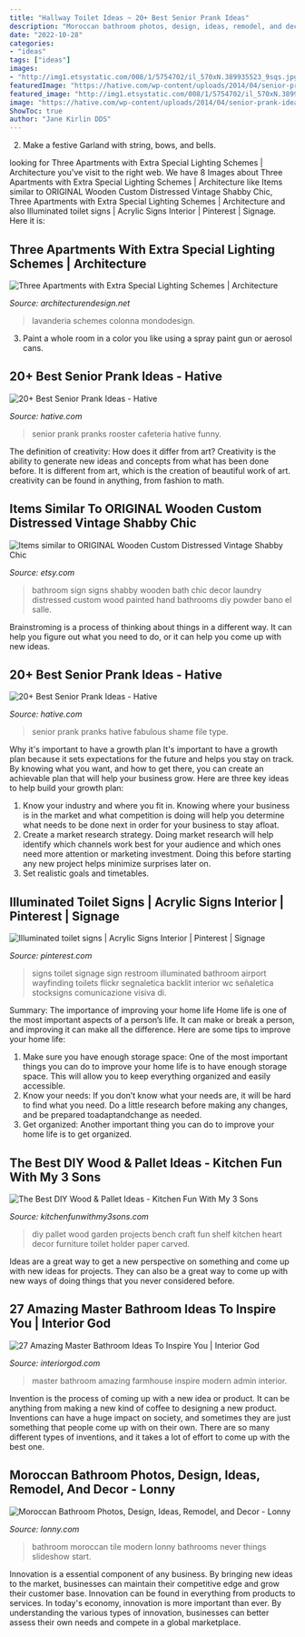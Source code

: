 ```yaml
---
title: "Hallway Toilet Ideas ~ 20+ Best Senior Prank Ideas"
description: "Moroccan bathroom photos, design, ideas, remodel, and decor"
date: "2022-10-28"
categories:
- "ideas"
tags: ["ideas"]
images:
- "http://img1.etsystatic.com/008/1/5754702/il_570xN.389935523_9sqs.jpg"
featuredImage: "https://hative.com/wp-content/uploads/2014/04/senior-prank-ideas/14-rooster-in-the-school-cafeteria.jpg"
featured_image: "http://img1.etsystatic.com/008/1/5754702/il_570xN.389935523_9sqs.jpg"
image: "https://hative.com/wp-content/uploads/2014/04/senior-prank-ideas/14-rooster-in-the-school-cafeteria.jpg"
ShowToc: true
author: "Jane Kirlin DDS"
---
```



2. Make a festive Garland with string, bows, and bells.

	

		
looking for Three Apartments with Extra Special Lighting Schemes | Architecture you've visit to the right web. We have 8 Images about Three Apartments with Extra Special Lighting Schemes | Architecture like Items similar to ORIGINAL Wooden Custom Distressed Vintage Shabby Chic, Three Apartments with Extra Special Lighting Schemes | Architecture and also Illuminated toilet signs | Acrylic Signs Interior | Pinterest | Signage. Here it is:
		
    
## Three Apartments With Extra Special Lighting Schemes | Architecture

<img loading=lazy src="https://cdn.architecturendesign.net/wp-content/uploads/2014/07/31-Bathroom-laundry-room.jpg" onerror="this.onerror=null;this.src='https://tse2.mm.bing.net/th?id=OIP.f8EpPjELsuVa_oOzYJ742QHaJ4&amp;pid=15.1';" alt="Three Apartments with Extra Special Lighting Schemes | Architecture">

_Source: architecturendesign.net_

>lavanderia schemes colonna mondodesign. 

	

3. Paint a whole room in a color you like using a spray paint gun or aerosol cans.

    
## 20+ Best Senior Prank Ideas - Hative

<img loading=lazy src="https://hative.com/wp-content/uploads/2014/04/senior-prank-ideas/14-rooster-in-the-school-cafeteria.jpg" onerror="this.onerror=null;this.src='https://tse2.mm.bing.net/th?id=OIP.IX590Ib8R8behA5H2PjxnAHaHb&amp;pid=15.1';" alt="20+ Best Senior Prank Ideas - Hative">

_Source: hative.com_

>senior prank pranks rooster cafeteria hative funny. 

	

The definition of creativity: How does it differ from art?
Creativity is the ability to generate new ideas and concepts from what has been done before. It is different from art, which is the creation of beautiful work of art. creativity can be found in anything, from fashion to math.

    
## Items Similar To ORIGINAL Wooden Custom Distressed Vintage Shabby Chic

<img loading=lazy src="http://img1.etsystatic.com/008/1/5754702/il_570xN.389935523_9sqs.jpg" onerror="this.onerror=null;this.src='https://tse3.mm.bing.net/th?id=OIP.8nGRH8ilcWyio9MpPSSX-QHaJ4&amp;pid=15.1';" alt="Items similar to ORIGINAL Wooden Custom Distressed Vintage Shabby Chic">

_Source: etsy.com_

>bathroom sign signs shabby wooden bath chic decor laundry distressed custom wood painted hand bathrooms diy powder bano el salle. 

	

Brainstroming is a process of thinking about things in a different way. It can help you figure out what you need to do, or it can help you come up with new ideas.

    
## 20+ Best Senior Prank Ideas - Hative

<img loading=lazy src="https://hative.com/wp-content/uploads/2014/04/senior-prank-ideas/senior-prank-ideas.jpg" onerror="this.onerror=null;this.src='https://tse2.mm.bing.net/th?id=OIP.wk7oSkob_46767HqjcBG-wHaQq&amp;pid=15.1';" alt="20+ Best Senior Prank Ideas - Hative">

_Source: hative.com_

>senior prank pranks hative fabulous shame file type. 

	

Why it's important to have a growth plan
It's important to have a growth plan because it sets expectations for the future and helps you stay on track. By knowing what you want, and how to get there, you can create an achievable plan that will help your business grow. Here are three key ideas to help build your growth plan: 
1. Know your industry and where you fit in. Knowing where your business is in the market and what competition is doing will help you determine what needs to be done next in order for your business to stay afloat. 
2. Create a market research strategy. Doing market research will help identify which channels work best for your audience and which ones need more attention or marketing investment. Doing this before starting any new project helps minimize surprises later on. 
3. Set realistic goals and timetables.

    
## Illuminated Toilet Signs | Acrylic Signs Interior | Pinterest | Signage

<img loading=lazy src="https://i.pinimg.com/736x/00/cd/1d/00cd1dd6f58a192a6a91cf68dcb447c0--restroom-signs-bathroom-signs.jpg?b=t" onerror="this.onerror=null;this.src='https://tse2.mm.bing.net/th?id=OIP.d_xuDlHrXvASNAuQyj-sPgHaLG&amp;pid=15.1';" alt="Illuminated toilet signs | Acrylic Signs Interior | Pinterest | Signage">

_Source: pinterest.com_

>signs toilet signage sign restroom illuminated bathroom airport wayfinding toilets flickr segnaletica backlit interior wc señaletica stocksigns comunicazione visiva di. 

	

Summary: The importance of improving your home life
Home life is one of the most important aspects of a person’s life. It can make or break a person, and improving it can make all the difference. Here are some tips to improve your home life: 
1. Make sure you have enough storage space: One of the most important things you can do to improve your home life is to have enough storage space. This will allow you to keep everything organized and easily accessible. 
2. Know your needs: If you don’t know what your needs are, it will be hard to find what you need. Do a little research before making any changes, and be prepared toadaptandchange as needed. 
3. Get organized: Another important thing you can do to improve your home life is to get organized.

    
## The Best DIY Wood &amp; Pallet Ideas - Kitchen Fun With My 3 Sons

<img loading=lazy src="https://kitchenfunwithmy3sons.com/wp-content/uploads/2016/01/the-best-diy-wood-pallet-decor-and-craft-ideas-79.jpg" onerror="this.onerror=null;this.src='https://tse1.mm.bing.net/th?id=OIP.dwrQM4nvk3LmpY3kQ3DbawHaLA&amp;pid=15.1';" alt="The Best DIY Wood &amp; Pallet Ideas - Kitchen Fun With My 3 Sons">

_Source: kitchenfunwithmy3sons.com_

>diy pallet wood garden projects bench craft fun shelf kitchen heart decor furniture toilet holder paper carved. 

	

Ideas are a great way to get a new perspective on something and come up with new ideas for projects. They can also be a great way to come up with new ways of doing things that you never considered before.

    
## 27 Amazing Master Bathroom Ideas To Inspire You | Interior God

<img loading=lazy src="http://interiorgod.com/wp-content/uploads/2016/11/modern-farmhouse-master-bathroom.jpg" onerror="this.onerror=null;this.src='https://tse4.mm.bing.net/th?id=OIP.1vd7Ol3M0mcTj_GGQjBrawHaKy&amp;pid=15.1';" alt="27 Amazing Master Bathroom Ideas To Inspire You | Interior God">

_Source: interiorgod.com_

>master bathroom amazing farmhouse inspire modern admin interior. 

	

Invention is the process of coming up with a new idea or product. It can be anything from making a new kind of coffee to designing a new product. Inventions can have a huge impact on society, and sometimes they are just something that people come up with on their own. There are so many different types of inventions, and it takes a lot of effort to come up with the best one.

    
## Moroccan Bathroom Photos, Design, Ideas, Remodel, And Decor - Lonny

<img loading=lazy src="http://www2.pictures.lonny.com/lo/dYZmBM5fLZTx.jpg" onerror="this.onerror=null;this.src='https://tse2.mm.bing.net/th?id=OIP.h_h2nLotAhXx-e4vlF7S4AHaLH&amp;pid=15.1';" alt="Moroccan Bathroom Photos, Design, Ideas, Remodel, and Decor - Lonny">

_Source: lonny.com_

>bathroom moroccan tile modern lonny bathrooms never things slideshow start. 

	

Innovation is a essential component of any business. By bringing new ideas to the market, businesses can maintain their competitive edge and grow their customer base. Innovation can be found in everything from products to services. In today's economy, innovation is more important than ever. By understanding the various types of innovation, businesses can better assess their own needs and compete in a global marketplace.

